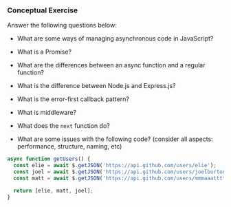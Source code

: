 ### Conceptual Exercise

Answer the following questions below:

- What are some ways of managing asynchronous code in JavaScript?

- What is a Promise?

- What are the differences between an async function and a regular function?

- What is the difference between Node.js and Express.js?

- What is the error-first callback pattern?

- What is middleware?

- What does the `next` function do?

- What are some issues with the following code? (consider all aspects: performance, structure, naming, etc)

```js
async function getUsers() {
  const elie = await $.getJSON('https://api.github.com/users/elie');
  const joel = await $.getJSON('https://api.github.com/users/joelburton');
  const matt = await $.getJSON('https://api.github.com/users/mmmaaatttttt');

  return [elie, matt, joel];
}
```
